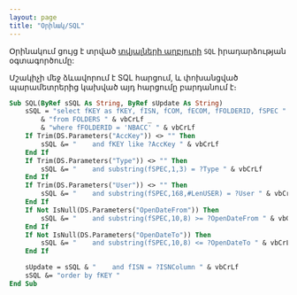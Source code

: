 ```yaml
---
layout: page
title: "Օրինակ/SQL"
---
```


Օրինակում ցույց է տրված [տվյալների աղբյուրի](../Defs/Data.html) `SQL` իրադարձության օգտագործումը:

Մշակիչի մեջ ձևավորում է SQL հարցում, և փոխանցված պարամետրերից կախված այդ հարցումը բարդանում է։

``` vb
Sub SQL(ByRef sSQL As String, ByRef sUpdate As String)
    sSQL = "select fKEY as fKEY, fISN, fCOM, fECOM, fFOLDERID, fSPEC " & vbCrLf _
        & "from FOLDERS " & vbCrLf _
        & "where fFOLDERID = 'NBACC' " & vbCrLf
    If Trim(DS.Parameters("AccKey")) <> "" Then
        sSQL &= "    and fKEY like ?AccKey " & vbCrLf
    End If
    If Trim(DS.Parameters("Type")) <> "" Then
        sSQL &= "    and substring(fSPEC,1,3) = ?Type " & vbCrLf
    End If
    If Trim(DS.Parameters("User")) <> "" Then
        sSQL &= "    and substring(fSPEC,168,#LenUSER) = ?User " & vbCrLf
    End If
	If Not IsNull(DS.Parameters("OpenDateFrom")) Then
		sSQL &= "    and substring(fSPEC,10,8) >= ?OpenDateFrom " & vbCrLf
	End If
	If Not IsNull(DS.Parameters("OpenDateTo")) Then
		sSQL &= "    and substring(fSPEC,10,8) <= ?OpenDateTo " & vbCrLf
	End If

    sUpdate = sSQL & "    and fISN = ?ISNColumn " & vbCrLf
    sSQL &= "order by fKEY "
End Sub 
```